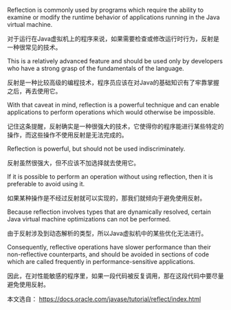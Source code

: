 Reflection is commonly used by programs which require the ability to examine or modify the runtime behavior of applications running in the Java virtual machine.

对于运行在Java虚拟机上的程序来说，如果需要检查或修改运行时行为，反射是一种很常见的技术。

This is a relatively advanced feature and should be used only by developers who have a strong grasp of the fundamentals of the language.

反射是一种比较高级的编程技术，程序员应该在对Java的基础知识有了牢靠掌握之后，再去使用它。

With that caveat in mind, reflection is a powerful technique and can enable applications to perform operations which would otherwise be impossible.

记住这条提醒，反射确实是一种很强大的技术，它使得你的程序能进行某些特定的操作，而这些操作不使用反射是无法完成的。

Reflection is powerful, but should not be used indiscriminately.

反射虽然很强大，但不应该不加选择就去使用它。

If it is possible to perform an operation without using reflection, then it is preferable to avoid using it.

如果某种操作是不经过反射就可以实现的，那我们就倾向于避免使用反射。

Because reflection involves types that are dynamically resolved, certain Java virtual machine optimizations can not be performed.

由于反射涉及到动态解析的类型，所以Java虚拟机中的某些优化无法进行。

Consequently, reflective operations have slower performance than their non-reflective counterparts, and should be avoided in sections of code which are called frequently in performance-sensitive applications.

因此，在对性能敏感的程序里，如果一段代码被反复调用，那在这段代码中要尽量避免使用反射。

本文选自：
https://docs.oracle.com/javase/tutorial/reflect/index.html
